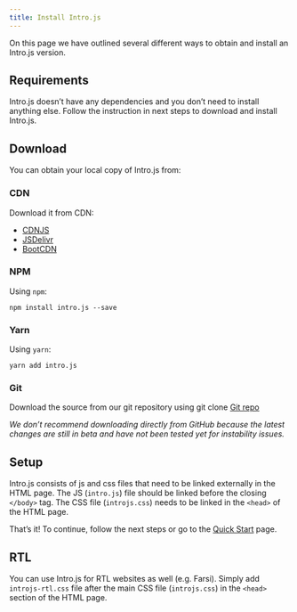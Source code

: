 ```yaml
---
title: Install Intro.js
---
```


On this page we have outlined several different ways to obtain and install an Intro.js version.

## Requirements

Intro.js doesn’t have any dependencies and you don’t need to install anything else. Follow the instruction in next steps to download and install Intro.js.


## Download

You can obtain your local copy of Intro.js from:

### CDN

Download it from CDN:

*   [CDNJS](https://cdnjs.com/libraries/intro.js)
*   [JSDelivr](http://www.jsdelivr.com/projects/intro.js)
*   [BootCDN](http://www.bootcdn.cn/intro.js/)


### NPM

Using `npm`:

    npm install intro.js --save
    
### Yarn

Using `yarn`:

    yarn add intro.js
    
### Git

Download the source from our git repository using git clone [Git repo](https://github.com/usablica/intro.js.git)

_We don’t recommend downloading directly from GitHub because the latest changes are still in beta and have not been tested yet for instability issues._

## Setup

Intro.js consists of js and css files that need to be linked externally in the HTML page.  The JS (`intro.js`) file should be linked before the closing `</body>` tag. The CSS file (`introjs.css`) needs to be linked in the `<head>` of the HTML page. 

That’s it! To continue, follow the next steps or go to the [Quick Start](/docs/getting-started/start) page.

## RTL

You can use Intro.js for RTL websites as well (e.g. Farsi). Simply add `introjs-rtl.css` file after the main CSS file (`introjs.css`) in the `<head>` section of the HTML page.
